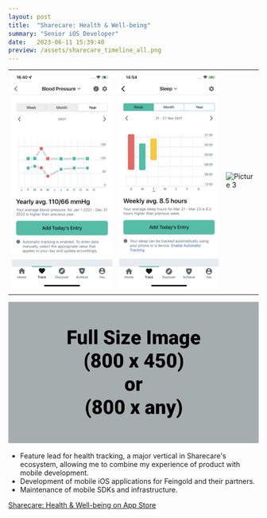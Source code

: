 ```yaml
---
layout: post
title:  "Sharecare: Health & Well-being"
summary: "Senior iOS Developer"
date:   2023-06-11 15:39:40
preview: /assets/sharecare_timeline_all.png
---
```


|   |   |   | 
|---|---|---|
|![Picture 1](/assets/sharecare_blood_pressure_year.png)|![Picture 2](/assets/sharecare_sleep.png)|![Picture 3](/assets/sharecare_track_today)|
|   |   |   |

![Picture 1](/assets/fullsize.png)

* Feature lead for health tracking, a major vertical in Sharecare's ecosystem, allowing me to combine my experience of product with mobile development.
* Development of mobile iOS applications for Feingold and their partners.
* Maintenance of mobile SDKs and infrastructure.

[Sharecare: Health & Well-being on App Store](https://apps.apple.com/us/app/sharecare-health-well-being/id964313779)

